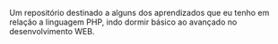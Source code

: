 Um repositório destinado a alguns dos aprendizados que eu tenho em relação a linguagem PHP, indo dormir básico ao avançado no desenvolvimento WEB.